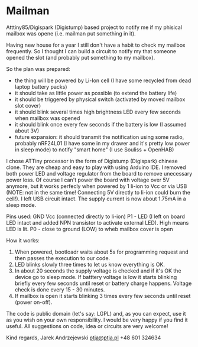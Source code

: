 # Mailman
Atttiny85/Digispark (Digistump) based project to notify me if my phisical mailbox was opene (i.e. mailman put something in it).

Having new house for a year I still don't have a habit to check my mailbox frequently. So I thought I can build a circuit to notify my that someone opened the slot (and probably put something to my mailbox).

So the plan was prepared:
- the thing will be powered by Li-Ion cell (I have some recycled from dead laptop battery packs)
- it should take as little power as possible (to extend the battery life)
- it should be triggered by physical switch (activated by moved mailbox slot cover)
- it should blink several times high brightness LED every few seconds when mailbox was opened
- it should blink once every few seconds if the battery is low (I assumed about 3V)
- future expansion: it should transmit the notification using some radio, probably nRF24L01 (I have some in my drawer and it's pretty low power in sleep mode) to notify "smart home" (I use Souliss + OpenHAB)

I chose ATTiny processor in the form of Digistump (Digispark) chinese clone. They are cheap and easy to play with using Arduino IDE.
I removed both power LED and voltage regulator from the board to remove unecessary power loss. Of course I can't power the board with voltage over 5V anymore, but it works perfecly when powered by 1 li-ion to Vcc or via USB (NOTE: not in the same time! Connecting 5V directly to li-ion could burn the cell!). I left USB circuit intact.
The supply current is now about 1.75mA in a sleep mode.

Pins used:
GND
Vcc (connected directly to li-ion)
P1 - LED (I left on board LED intact and added NPN transistor to activate external LED). High means LED is lit.
P0 - close to ground (LOW) to wheb mailbox cover is open

How it works:
1. When powered, bootloadr waits about 5s for programming request and then passes the execution to our code.
2. LED blinks slowly three times to let us know everything is OK.
3. In about 20 seconds the supply voltage is checked and if it's OK the device go to sleep mode. If batttery voltage is low it starts blinking briefly every few seconds until reset or battery charge happens. Voltage check is done every 15 - 30 minutes.
4. If mailbox is open it starts blinking 3 times every few seconds until reset (power on-off).

The code is public domain (let's say: LGPL)  and, as you can expect, use it as you wish on your own responsibility. I would be very happy if you find it useful.
All suggestions on code, idea or circuits are very welcome!

Kind regards,
Jarek Andrzejewski
ptja@ptja.pl
+48 601 324634
